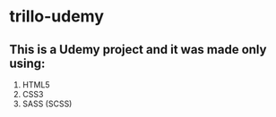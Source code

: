 # trillo-udemy

## This is a Udemy project and it was made only using:

1. HTML5
2. CSS3
3. SASS (SCSS)
